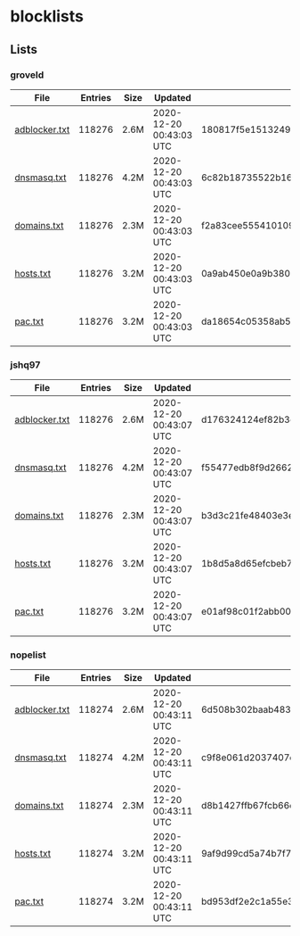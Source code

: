 # blocklists

## Lists

### groveld

|File|Entries|Size|Updated|Hash|
|-|-|-|-|-|
|[adblocker.txt](https://raw.githubusercontent.com/groveld/blocklists/lists/groveld/adblocker.txt)|118276|2.6M|2020-12-20 00:43:03 UTC|180817f5e1513249692c1ba23ccde1a6eeb13840|
|[dnsmasq.txt](https://raw.githubusercontent.com/groveld/blocklists/lists/groveld/dnsmasq.txt)|118276|4.2M|2020-12-20 00:43:03 UTC|6c82b18735522b165b9061dd56871b36440281e1|
|[domains.txt](https://raw.githubusercontent.com/groveld/blocklists/lists/groveld/domains.txt)|118276|2.3M|2020-12-20 00:43:03 UTC|f2a83cee555410109de9a687fa1eff8fc8b30d84|
|[hosts.txt](https://raw.githubusercontent.com/groveld/blocklists/lists/groveld/hosts.txt)|118276|3.2M|2020-12-20 00:43:03 UTC|0a9ab450e0a9b3808c75ae286dffc21b462fdc12|
|[pac.txt](https://raw.githubusercontent.com/groveld/blocklists/lists/groveld/pac.txt)|118276|3.2M|2020-12-20 00:43:03 UTC|da18654c05358ab5288a3fd2948ce335d44b818f|

### jshq97

|File|Entries|Size|Updated|Hash|
|-|-|-|-|-|
|[adblocker.txt](https://raw.githubusercontent.com/groveld/blocklists/lists/jshq97/adblocker.txt)|118276|2.6M|2020-12-20 00:43:07 UTC|d176324124ef82b3e7c07140e268feecb9963883|
|[dnsmasq.txt](https://raw.githubusercontent.com/groveld/blocklists/lists/jshq97/dnsmasq.txt)|118276|4.2M|2020-12-20 00:43:07 UTC|f55477edb8f9d2662c27efc432787929077adcb0|
|[domains.txt](https://raw.githubusercontent.com/groveld/blocklists/lists/jshq97/domains.txt)|118276|2.3M|2020-12-20 00:43:07 UTC|b3d3c21fe48403e3e6ef33b3b977905a79751da1|
|[hosts.txt](https://raw.githubusercontent.com/groveld/blocklists/lists/jshq97/hosts.txt)|118276|3.2M|2020-12-20 00:43:07 UTC|1b8d5a8d65efcbeb722534b3624bc618594ef3e1|
|[pac.txt](https://raw.githubusercontent.com/groveld/blocklists/lists/jshq97/pac.txt)|118276|3.2M|2020-12-20 00:43:07 UTC|e01af98c01f2abb000d7a0fa34bb23c744410202|

### nopelist

|File|Entries|Size|Updated|Hash|
|-|-|-|-|-|
|[adblocker.txt](https://raw.githubusercontent.com/groveld/blocklists/lists/nopelist/adblocker.txt)|118274|2.6M|2020-12-20 00:43:11 UTC|6d508b302baab48348420b6381202173374023b2|
|[dnsmasq.txt](https://raw.githubusercontent.com/groveld/blocklists/lists/nopelist/dnsmasq.txt)|118274|4.2M|2020-12-20 00:43:11 UTC|c9f8e061d2037407d541095c9725fd4b5b5c6c19|
|[domains.txt](https://raw.githubusercontent.com/groveld/blocklists/lists/nopelist/domains.txt)|118274|2.3M|2020-12-20 00:43:11 UTC|d8b1427ffb67fcb66e5368c6bcde841fc17dfafb|
|[hosts.txt](https://raw.githubusercontent.com/groveld/blocklists/lists/nopelist/hosts.txt)|118274|3.2M|2020-12-20 00:43:11 UTC|9af9d99cd5a74b7f787784f5bc36962cbd8d0317|
|[pac.txt](https://raw.githubusercontent.com/groveld/blocklists/lists/nopelist/pac.txt)|118274|3.2M|2020-12-20 00:43:11 UTC|bd953df2e2c1a55e352a83df1a8f1afff179056e|

